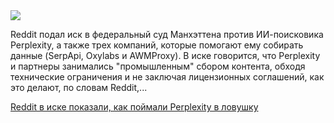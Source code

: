 <!--2025-10-26 14:16:24-->
<div class="yb">
  <div class="rss habr"><img src="https://habrastorage.org/getpro/habr/upload_files/cf4/f8b/1dc/cf4f8b1dc4e73cf2157a7a7e66d5571c.jpg" /><p>Reddit подал иск в федеральный суд Манхэттена против ИИ-поисковика Perplexity, а также трех компаний, которые помогают ему собирать данные (SerpApi, Oxylabs и AWMProxy). В иске говорится, что Perplexity и партнеры занимались "промышленным" сбором контента, обходя технические ограничения и не заключая лицензионных соглашений, как это делают, по словам Reddit,... <p class="titl"><a href="https://habr.com/ru/news/960312/?utm_source=habrahabr&utm_medium=rss&utm_campaign=960312">Reddit в иске показали, как поймали Perplexity в ловушку</a></p></div>
</div>
